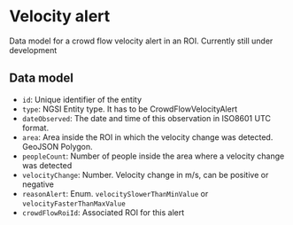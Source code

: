 # Velocity alert

Data model for a crowd flow velocity alert in an ROI.
Currently still under development

## Data model

- `id`: Unique identifier of the entity
- `type`: NGSI Entity type. It has to be CrowdFlowVelocityAlert​
- `dateObserved`: The date and time of this observation in ISO8601 UTC format.
- `area`: Area inside the ROI in which the velocity change was detected. GeoJSON Polygon.
- `peopleCount`: Number of people inside the area where a velocity change was detected
- `velocityChange`: Number. Velocity change in m/s, can be positive or negative
- `reasonAlert`: Enum. `velocitySlowerThanMinValue` or `velocityFasterThanMaxValue`
- `crowdFlowRoiId`: Associated ROI for this alert
